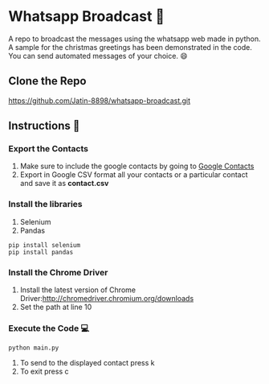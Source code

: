 # Whatsapp Broadcast :rocket:
A repo to broadcast the messages using the whatsapp web made in python.
A sample for the christmas greetings has been demonstrated in the code.
<Enter>
You can send automated messages of your choice.
:smile:

## Clone the Repo
https://github.com/Jatin-8898/whatsapp-broadcast.git

## Instructions :blue_book:

### Export the Contacts
 1) Make sure to include the google contacts by going to [Google Contacts](https://contacts.google.com/)
 2) Export in Google CSV format all your contacts or a particular contact and save it as **contact.csv** 
 
### Install the libraries
 1) Selenium  
 2) Pandas
```
pip install selenium 
pip install pandas
```
### Install the Chrome Driver
 1. Install the latest version of Chrome Driver:http://chromedriver.chromium.org/downloads
 2. Set the path at line 10
 
### Execute the Code :computer:
```
python main.py
```
1) To send to the displayed contact press k
2) To exit press c
